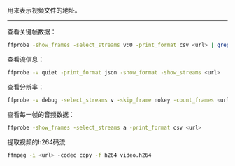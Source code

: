 用<url>来表示视频文件的地址。

---

查看关键帧数据：
``` bash
ffprobe -show_frames -select_streams v:0 -print_format csv <url> | grep ",I,"
```

查看流信息：
``` bash
ffprobe -v quiet -print_format json -show_format -show_streams <url>
```

查看分辨率：
``` bash
ffprobe -v debug -select_streams v -skip_frame nokey -count_frames <url> 2>&1|grep Reinit
```

查看每一帧的音频数据：
``` bash
ffprobe -show_frames -select_streams a -print_format csv <url>
```

提取视频的h264码流
``` bash
ffmpeg -i <url> -codec copy -f h264 video.h264
```
